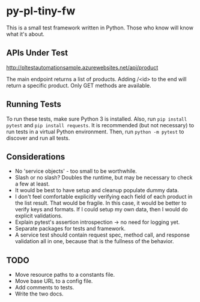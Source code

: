 py-pl-tiny-fw
=============

This is a small test framework written in Python.
Those who know will know what it's about.


APIs Under Test
---------------
http://pltestautomationsample.azurewebsites.net/api/product

The main endpoint returns a list of products.
Adding /\<id\> to the end will return a specific product.
Only GET methods are available.


Running Tests
-------------

To run these tests, make sure Python 3 is installed.
Also, run `pip install pytest` and `pip install requests`.
It is recommended (but not necessary) to run tests in a virtual Python environment.
Then, run `python -m pytest` to discover and run all tests.


Considerations
--------------
* No 'service objects' - too small to be worthwhile.
* Slash or no slash? Doubles the runtime, but may be necessary to check
  a few at least.
* It would be best to have setup and cleanup populate dummy data.
* I don't feel comfortable explicitly verifying each field of each
  product in the list result. That would be fragile. In this case, it
  would be better to verify keys and formats. If I could setup my own
  data, then I would do explicit validations.
* Explain pytest's assertion introspection -> no need for logging yet.
* Separate packages for tests and framework.
* A service test should contain request spec, method call, and response
  validation all in one, because that is the fullness of the behavior.


TODO
----
* Move resource paths to a constants file.
* Move base URL to a config file.
* Add comments to tests.
* Write the two docs.